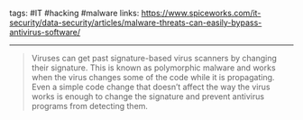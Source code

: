 tags: #IT #hacking #malware 
links: https://www.spiceworks.com/it-security/data-security/articles/malware-threats-can-easily-bypass-antivirus-software/

---

>Viruses can get past signature-based virus scanners by changing their signature. This is known as polymorphic malware and works when the virus changes some of the code while it is propagating. Even a simple code change that doesn’t affect the way the virus works is enough to change the signature and prevent antivirus programs from detecting them.
